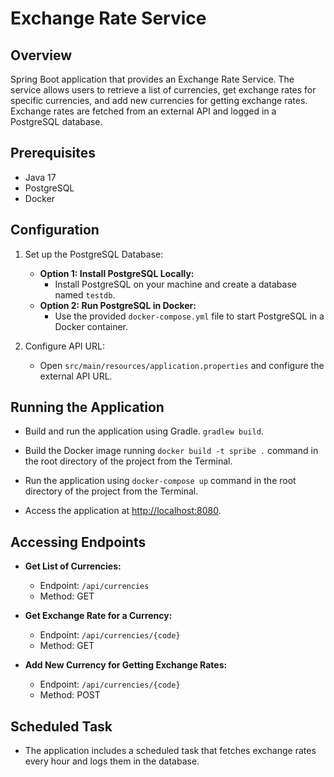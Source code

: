 # Exchange Rate Service

## Overview
Spring Boot application that provides an Exchange Rate Service. 
The service allows users to retrieve a list of currencies, get exchange rates for specific currencies, and add new currencies for getting exchange rates. 
Exchange rates are fetched from an external API and logged in a PostgreSQL database.

## Prerequisites
- Java 17
- PostgreSQL
- Docker

## Configuration

1. Set up the PostgreSQL Database:
    - **Option 1: Install PostgreSQL Locally:**
        - Install PostgreSQL on your machine and create a database named `testdb`.
    - **Option 2: Run PostgreSQL in Docker:**
        - Use the provided `docker-compose.yml` file to start PostgreSQL in a Docker container.

2. Configure API URL:
    - Open `src/main/resources/application.properties` and configure the external API URL.

## Running the Application

- Build and run the application using Gradle. `gradlew build`.
- Build the Docker image running `docker build -t spribe .` command in the root directory of the project
from the Terminal.
- Run the application using `docker-compose up` command in the root directory of the project
  from the Terminal.


- Access the application at [http://localhost:8080](http://localhost:8080).

## Accessing Endpoints

- **Get List of Currencies:**
    - Endpoint: `/api/currencies`
    - Method: GET

- **Get Exchange Rate for a Currency:**
    - Endpoint: `/api/currencies/{code}`
    - Method: GET

- **Add New Currency for Getting Exchange Rates:**
    - Endpoint: `/api/currencies/{code}`
    - Method: POST

## Scheduled Task

- The application includes a scheduled task that fetches exchange rates every hour and logs them in the database.
